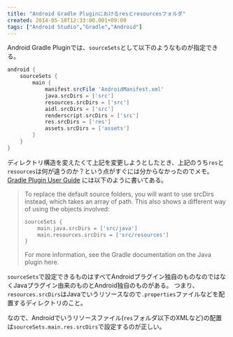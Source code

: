 ```yaml
---
title: "Android Gradle Pluginにおけるresとresourcesフォルダ"
created: 2014-05-10T12:33:00.001+09:00
tags: ["Android Studio","Gradle","Android"]
---
```

Android Gradle Pluginでは、`sourceSets`として以下のようなものが指定できる。
<!--more-->
```groovy
android {
    sourceSets {
        main {
            manifest.srcFile 'AndroidManifest.xml'
            java.srcDirs = ['src']
            resources.srcDirs = ['src']
            aidl.srcDirs = ['src']
            renderscript.srcDirs = ['src']
            res.srcDirs = ['res']
            assets.srcDirs = ['assets']
        }
    }
}
```

ディレクトリ構造を変えたくて上記を変更しようとしたとき、上記のうち`res`と`resources`は何が違うのか？という点がすぐには分からなかったのでメモ。
[Gradle Plugin User Guide](http://tools.android.com/tech-docs/new-build-system/user-guide) には以下のように書いてある。

> To replace the default source folders, you will want to use srcDirs
> instead, which takes an array of path. This also shows a different way
> of using the objects involved:
>
> ```groovy
> sourceSets {
>     main.java.srcDirs = ['src/java']
>     main.resources.srcDirs = ['src/resources']
> }
> ```
>
> For more information, see the Gradle documentation on the Java plugin
> here.

`sourceSets`で設定できるものはすべてAndroidプラグイン独自のものなのではなくJavaプラグイン由来のものとAndroid独自のものがある。
つまり、`resources.srcDirs`はJavaでいうリソースなので`.properties`ファイルなどを配置するディレクトリのこと。

なので、Androidでいうリソースファイル(`res`フォルダ以下のXMLなど)の配置は`sourceSets.main.res.srcDirs`で設定するのが正しい。
